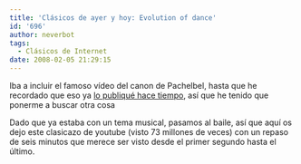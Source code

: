 ```yaml
---
title: 'Clásicos de ayer y hoy: Evolution of dance'
id: '696'
author: neverbot
tags:
  - Clásicos de Internet
date: 2008-02-05 21:29:15
---
```


Iba a incluir el famoso vídeo del canon de Pachelbel, hasta que he recordado que eso ya [lo publiqué hace tiempo](https://www.neverbot.com/humor/el-canon-de-pachelbel/), así que he tenido que ponerme a buscar otra cosa

Dado que ya estaba con un tema musical, pasamos al baile, así que aquí os dejo este clasicazo de youtube (visto 73 millones de veces) con un repaso de seis minutos que merece ser visto desde el primer segundo hasta el último.